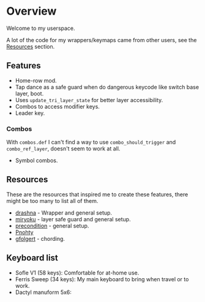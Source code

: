 # Overview

Welcome to my userspace.

A lot of the code for my wrappers/keymaps came from other users, see the [Resources](#resources) section.

## Features

- Home-row mod.
- Tap dance as a safe guard when do dangerous keycode like switch base layer, boot.
- Uses `update_tri_layer_state` for better layer accessibility.
- Combos to access modifier keys.
- Leader key.

### Combos

With `combos.def` I can't find a way to use `combo_should_trigger` and `combo_ref_layer`, doesn't seem to work at all.

- Symbol combos.

## Resources

These are the resources that inspired me to create these features, there might be too many to list all of them.

- [drashna](https://github.com/qmk/qmk_firmware/tree/master/users/drashna) - Wrapper and general setup.
- [miryoku](https://github.com/manna-harbour/miryoku_qmk/tree/miryoku/users/manna-harbour_miryoku) - layer safe guard and general setup.
- [precondition](https://github.com/precondition/dactyl-manuform-keymap) - general setup.
- [Pnohty](https://github.com/rayduck/pnohty)
- [gfolgert](https://github.com/gfolgert/qmk_firmware/tree/master/keyboards/crkbd/keymaps/gfolgert) - chording.

## Keyboard list

- Sofle V1 (58 keys): Comfortable for at-home use.
- Ferris Sweep (34 keys): My main keyboard to bring when travel or to work.
- Dactyl manuform 5x6:
